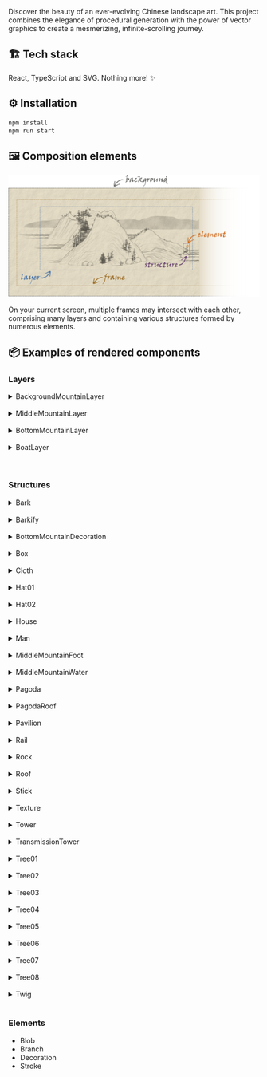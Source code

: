 Discover the beauty of an ever-evolving Chinese landscape art. This project combines the elegance of procedural generation with the power of vector graphics to create a mesmerizing, infinite-scrolling journey.

## 🏗️ Tech stack

React, TypeScript and SVG. Nothing more! ✨

## ⚙️ Installation

```
npm install
npm run start
```

## 🖼️ Composition elements

![man](https://raw.githubusercontent.com/Megaemce/shan_shui/main/public/img/render_scheme.png)

On your current screen, multiple frames may intersect with each other, comprising many layers and containing various structures formed by numerous elements.

## 📦 Examples of rendered components

### Layers

<details>
<summary>BackgroundMountainLayer</summary>

![distmountain](https://raw.githubusercontent.com/Megaemce/shan_shui/main/public/img/distmountain.png)

</details>
<br>

<details>
<summary>MiddleMountainLayer</summary>

![mountain](https://raw.githubusercontent.com/Megaemce/shan_shui/main/public/img/mountain.png)

</details>
<br>

<details>
<summary>BottomMountainLayer</summary>

![flatmountain](https://raw.githubusercontent.com/Megaemce/shan_shui/main/public/img/flatmountain.png)

</details>
<br>

<details>
<summary>BoatLayer</summary>

![boat01](https://raw.githubusercontent.com/Megaemce/shan_shui/main/public/img/arch/boat01.png)

</details>
<br>
<br>

### Structures

<details>
<summary>Bark</summary>

Made out of `Stroke`.

</details>
<br>

<details>
<summary>Barkify</summary>

Made out of `Blob`, `Bark` and `Stroke`

</details>
<br>

<details>
<summary>BottomMountainDecoration</summary>

Made out of `Tree02`,`Tree04`,`Tree05`,`Tree06`, `Tree07`, `Rock` and `Pavilion`.

</details>
<br>

<details>
<summary>Box</summary>

Made out of `Stroke`.

</details>
<br>

<details>
<summary>Cloth</summary>

Made out of `Stroke`.

</details>
<br>

<details>
<summary>Hat01</summary>

Made out of `Element`.

</details>
<br>

<details>
<summary>Hat02</summary>

Made out of `Element`.

</details>
<br>

<details>
<summary>House</summary>

Made out of `Roof` ⬛ and `Box` 🟥

![arch02](https://raw.githubusercontent.com/Megaemce/shan_shui/main/public/img/arch/arch02.png)

</details>
<br>

<details>
<summary>Man</summary>

Made out of `Hat` (optional), `Man` and `Stick` (optional)

![man](https://raw.githubusercontent.com/Megaemce/shan_shui/main/public/img/man.png)

</details>
<br>

<details>
<summary>MiddleMountainFoot</summary>

Made out of `Stroke`.

</details>
<br>

<details>
<summary>MiddleMountainWater</summary>

Made out of `Stroke`.

![water](https://raw.githubusercontent.com/Megaemce/shan_shui/main/public/img/water.png)

</details>
<br>

<details>
<summary>Pagoda</summary>

Made out of `PagodaRoof` 🟦, `Box` 🟥 and `Rail` 🟧

![arch03](https://raw.githubusercontent.com/Megaemce/shan_shui/main/public/img/arch/arch03.png)

</details>
<br>

<details>
<summary>PagodaRoof</summary>

Made out of `Stroke`.

</details>
<br>

<details>
<summary>Pavilion</summary>

Made out of `Hut` 🟩, `Box` 🟥 and `Rail` 🟧

![arch01](https://raw.githubusercontent.com/Megaemce/shan_shui/main/public/img/arch/arch01.png)

</details>
<br>

<details>
<summary>Rail</summary>

Made out of `Stroke`.

</details>
<br>

<details>
<summary>Rock</summary>

Made out of `Stroke` and `Texture`.

</details>
<br>

<details>
<summary>Roof</summary>

Made out of `Stroke`.

</details>
<br>

<details>
<summary>Stick</summary>

Made out of `Element`.

</details>
<br>

<details>
<summary>Texture</summary>

Made out of `Stroke`.

</details>
<br>

<details>
<summary>Tower</summary>

Made out of `PagodaRoof` 🟦, `Box` 🟥 and `Rail` 🟧

![arch04](https://raw.githubusercontent.com/Megaemce/shan_shui/main/public/img/arch/arch04.png)

</details>
<br>

<details>
<summary>TransmissionTower</summary>

Made out of `Stroke`.

![tower01](https://raw.githubusercontent.com/Megaemce/shan_shui/main/public/img/arch/tower01.png)

</details>
<br>

<details>
<summary>Tree01</summary>

Made out of `Element`.

![tree01](https://raw.githubusercontent.com/Megaemce/shan_shui/main/public/img/tree/tree01.png)

</details>
<br>

<details>
<summary>Tree02</summary>

Made out of `Blob`.

![tree02](https://raw.githubusercontent.com/Megaemce/shan_shui/main/public/img/tree/tree02.png)

</details>

<br>

<details>
<summary>Tree03</summary>

Made out of `Element`.

![tree03](https://raw.githubusercontent.com/Megaemce/shan_shui/main/public/img/tree/tree03.png)

</details>
<br>

<details>
<summary>Tree04</summary>

Made out of `Stroke`, `Twig` and `Barkify`.

![tree04](https://raw.githubusercontent.com/Megaemce/shan_shui/main/public/img/tree/tree04.png)

</details>
<br>

<details>
<summary>Tree05</summary>

Made out of `Stroke`, `Twig` and `Barkify`.

![tree05](https://raw.githubusercontent.com/Megaemce/shan_shui/main/public/img/tree/tree05.png)

</details>
<br>

<details>
<summary>Tree06</summary>

Made out of `Stroke`.

![tree06](https://raw.githubusercontent.com/Megaemce/shan_shui/main/public/img/tree/tree06.png)

</details>
<br>

<details>
<summary>Tree07</summary>

Made out of `Blob`.

![tree07](https://raw.githubusercontent.com/Megaemce/shan_shui/main/public/img/tree/tree07.png)

</details>
<br>

<details>
<summary>Tree08</summary>

Made out of `Stroke`.

![tree08](https://raw.githubusercontent.com/Megaemce/shan_shui/main/public/img/tree/tree08.png)

</details>
<br>

<details>
<summary>Twig</summary>

Made out of `Twig`, `Blob` and `Stroke`

</details>
<br>

### Elements

-   Blob
-   Branch
-   Decoration
-   Stroke
